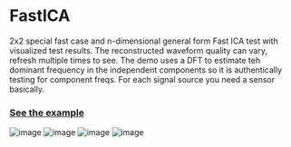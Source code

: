 # FastICA
2x2 special fast case and n-dimensional general form Fast ICA test with visualized test results. The reconstructed waveform quality can vary, refresh multiple times to see. The demo uses a DFT to estimate teh dominant frequency in the independent components so it is authentically testing for component freqs. For each signal source you need a sensor basically. 

### [See the example](https://codepen.io/mootytootyfrooty/pen/yyNggbZ)

![image](https://github.com/user-attachments/assets/b544598a-6afc-4305-9d0b-2194c70a9792)
![image](https://github.com/user-attachments/assets/5dc559bd-f3fe-470f-b275-405a3e5a59dc)
![image](https://github.com/user-attachments/assets/9892ab8a-d818-4afb-bf25-ba383eae0010)
![image](https://github.com/user-attachments/assets/a173a933-1751-4170-9a9c-40ef5f525faa)

